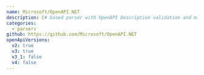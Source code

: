 ```yaml
---
name: Microsoft/OpenAPI.NET
description: C# based parser with OpenAPI Description validation and migration support from V2
categories:
  - parsers
github: https://github.com/Microsoft/OpenAPI.NET
openApiVersions:
  v2: true
  v3: true
  v3_1: false
  v4: false
---
```

